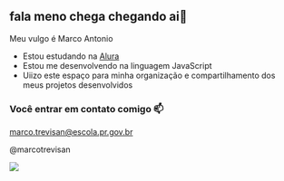## fala meno chega chegando ai👋

Meu vulgo é Marco Antonio 

- Estou estudando na [Alura](https://www.alura.com.br) 
- Estou me desenvolvendo na linguagem JavaScript
- Uiizo este espaço para minha organização e compartilhamento dos meus projetos desenvolvidos

### Você entrar em contato comigo 📫 

marco.trevisan@escola.pr.gov.br 

@marcotrevisan

![](https://media1.tenor.com/m/2tc2suXrQXcAAAAC/taxa-de-elite-taxad.gif) 
